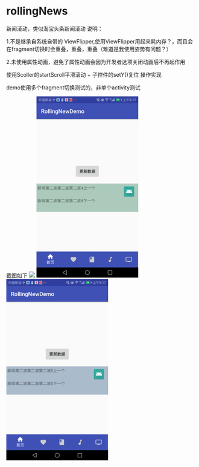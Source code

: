 # rollingNews
新闻滚动，类似淘宝头条新闻滚动
说明：

1.不是继承自系统自带的 ViewFlipper,使用ViewFlipper用起来耗内存？，而且会在fragment切换时会重叠，重叠，重叠（难道是我使用姿势有问题？）

2.未使用属性动画，避免了属性动画会因为开发者选项关闭动画后不再起作用

使用Scoller的startScroll平滑滚动 + 子控件的setY()复位 操作实现

demo使用多个fragment切换测试的，非单个activity测试


截图如下
<img src="https://github.com/docwei2050/rollingNews/blob/master/screenshots/rollingnews.gif"  />
<img src="https://github.com/docwei2050/rollingNews/blob/master/screenshots/Screenshot_20180517-091725.png" width=270 height=480 />
<img src="https://github.com/docwei2050/rollingNews/blob/master/screenshots/Screenshot_20180517-091728.png" width=270 height=480 />




